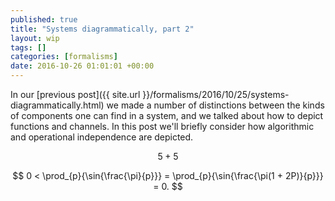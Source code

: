 ```yaml
---
published: true
title: "Systems diagrammatically, part 2"
layout: wip
tags: []
categories: [formalisms]
date: 2016-10-26 01:01:01 +00:00
---
```

In our [previous post]({{ site.url }}/formalisms/2016/10/25/systems-diagrammatically.html) we made a number of distinctions between the kinds of components one can find in a system, and we talked about how to depict functions and channels. In this post we'll briefly consider how algorithmic and operational independence are depicted.

$$
5 + 5
$$

$$
0 < \prod_{p}{\sin{\frac{\pi}{p}}} = \prod_{p}{\sin{\frac{\pi(1 + 2P)}{p}}} = 0.
$$
